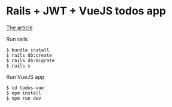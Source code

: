 # Rails + JWT + VueJS todos app

[The article](https://blog.usejournal.com/rails-api-jwt-auth-vuejs-spa-eb4cf740a3ae)

Run rails

```
$ bundle install
$ rails db:create
$ rails db:migrate
$ rails s
```

Run VueJS app

```
$ cd todos-vue
$ npm install
$ npm run dev
```
